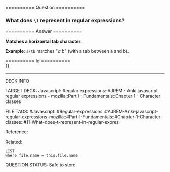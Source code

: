 ========== Question ==========  

### What does `\t` represent in regular expressions?  

========== Answer ==========  

**Matches a horizontal tab character**.

**Example**: `a\tb` matches "_a b_" (with a tab between a and b).

========== Id ==========  
11

---

DECK INFO

TARGET DECK: Javascript::Regular expressions::AJREM - Anki javascript regular expressions - mozilla::Part I - Fundamentals::Chapter 1 - Character classes

FILE TAGS: #Javascript::#Regular-expressions::#AJREM-Anki-javascript-regular-expressions-mozilla::#Part-I-Fundamentals::#Chapter-1-Character-classes::#11-What-does-t-represent-in-regular-expres

Reference:

Related:

```dataview
LIST
where file.name = this.file.name
```


QUESTION STATUS: Safe to store
